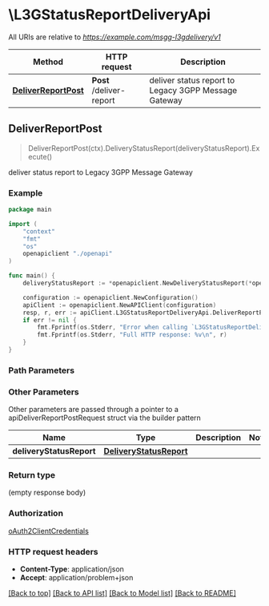 # \L3GStatusReportDeliveryApi

All URIs are relative to *https://example.com/msgg-l3gdelivery/v1*

Method | HTTP request | Description
------------- | ------------- | -------------
[**DeliverReportPost**](L3GStatusReportDeliveryApi.md#DeliverReportPost) | **Post** /deliver-report | deliver status report to Legacy 3GPP Message Gateway



## DeliverReportPost

> DeliverReportPost(ctx).DeliveryStatusReport(deliveryStatusReport).Execute()

deliver status report to Legacy 3GPP Message Gateway

### Example

```go
package main

import (
    "context"
    "fmt"
    "os"
    openapiclient "./openapi"
)

func main() {
    deliveryStatusReport := *openapiclient.NewDeliveryStatusReport(*openapiclient.NewAddress1(*openapiclient.NewAddressType(), "Addr_example"), *openapiclient.NewAddress1(*openapiclient.NewAddressType(), "Addr_example"), "MsgId_example", *openapiclient.NewReportDeliveryStatus()) // DeliveryStatusReport | 

    configuration := openapiclient.NewConfiguration()
    apiClient := openapiclient.NewAPIClient(configuration)
    resp, r, err := apiClient.L3GStatusReportDeliveryApi.DeliverReportPost(context.Background()).DeliveryStatusReport(deliveryStatusReport).Execute()
    if err != nil {
        fmt.Fprintf(os.Stderr, "Error when calling `L3GStatusReportDeliveryApi.DeliverReportPost``: %v\n", err)
        fmt.Fprintf(os.Stderr, "Full HTTP response: %v\n", r)
    }
}
```

### Path Parameters



### Other Parameters

Other parameters are passed through a pointer to a apiDeliverReportPostRequest struct via the builder pattern


Name | Type | Description  | Notes
------------- | ------------- | ------------- | -------------
 **deliveryStatusReport** | [**DeliveryStatusReport**](DeliveryStatusReport.md) |  | 

### Return type

 (empty response body)

### Authorization

[oAuth2ClientCredentials](../README.md#oAuth2ClientCredentials)

### HTTP request headers

- **Content-Type**: application/json
- **Accept**: application/problem+json

[[Back to top]](#) [[Back to API list]](../README.md#documentation-for-api-endpoints)
[[Back to Model list]](../README.md#documentation-for-models)
[[Back to README]](../README.md)

